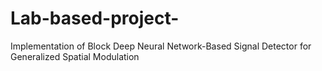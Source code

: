 # Lab-based-project-
Implementation of Block Deep Neural Network-Based Signal Detector for Generalized Spatial Modulation
